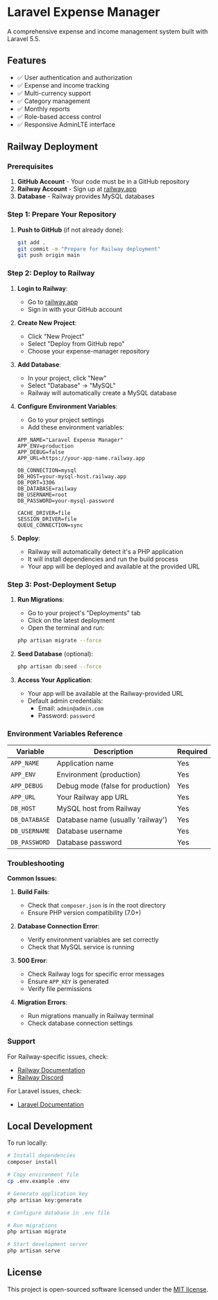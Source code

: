 # Laravel Expense Manager

A comprehensive expense and income management system built with Laravel 5.5.

## Features

- ✅ User authentication and authorization
- ✅ Expense and income tracking
- ✅ Multi-currency support
- ✅ Category management
- ✅ Monthly reports
- ✅ Role-based access control
- ✅ Responsive AdminLTE interface

## Railway Deployment

### Prerequisites

1. **GitHub Account** - Your code must be in a GitHub repository
2. **Railway Account** - Sign up at [railway.app](https://railway.app)
3. **Database** - Railway provides MySQL databases

### Step 1: Prepare Your Repository

1. **Push to GitHub** (if not already done):
   ```bash
   git add .
   git commit -m "Prepare for Railway deployment"
   git push origin main
   ```

### Step 2: Deploy to Railway

1. **Login to Railway**:
   - Go to [railway.app](https://railway.app)
   - Sign in with your GitHub account

2. **Create New Project**:
   - Click "New Project"
   - Select "Deploy from GitHub repo"
   - Choose your expense-manager repository

3. **Add Database**:
   - In your project, click "New"
   - Select "Database" → "MySQL"
   - Railway will automatically create a MySQL database

4. **Configure Environment Variables**:
   - Go to your project settings
   - Add these environment variables:

   ```env
   APP_NAME="Laravel Expense Manager"
   APP_ENV=production
   APP_DEBUG=false
   APP_URL=https://your-app-name.railway.app
   
   DB_CONNECTION=mysql
   DB_HOST=your-mysql-host.railway.app
   DB_PORT=3306
   DB_DATABASE=railway
   DB_USERNAME=root
   DB_PASSWORD=your-mysql-password
   
   CACHE_DRIVER=file
   SESSION_DRIVER=file
   QUEUE_CONNECTION=sync
   ```

5. **Deploy**:
   - Railway will automatically detect it's a PHP application
   - It will install dependencies and run the build process
   - Your app will be deployed and available at the provided URL

### Step 3: Post-Deployment Setup

1. **Run Migrations**:
   - Go to your project's "Deployments" tab
   - Click on the latest deployment
   - Open the terminal and run:
   ```bash
   php artisan migrate --force
   ```

2. **Seed Database** (optional):
   ```bash
   php artisan db:seed --force
   ```

3. **Access Your Application**:
   - Your app will be available at the Railway-provided URL
   - Default admin credentials:
     - Email: `admin@admin.com`
     - Password: `password`

### Environment Variables Reference

| Variable | Description | Required |
|----------|-------------|----------|
| `APP_NAME` | Application name | Yes |
| `APP_ENV` | Environment (production) | Yes |
| `APP_DEBUG` | Debug mode (false for production) | Yes |
| `APP_URL` | Your Railway app URL | Yes |
| `DB_HOST` | MySQL host from Railway | Yes |
| `DB_DATABASE` | Database name (usually 'railway') | Yes |
| `DB_USERNAME` | Database username | Yes |
| `DB_PASSWORD` | Database password | Yes |

### Troubleshooting

**Common Issues:**

1. **Build Fails**:
   - Check that `composer.json` is in the root directory
   - Ensure PHP version compatibility (7.0+)

2. **Database Connection Error**:
   - Verify environment variables are set correctly
   - Check that MySQL service is running

3. **500 Error**:
   - Check Railway logs for specific error messages
   - Ensure `APP_KEY` is generated
   - Verify file permissions

4. **Migration Errors**:
   - Run migrations manually in Railway terminal
   - Check database connection settings

### Support

For Railway-specific issues, check:
- [Railway Documentation](https://docs.railway.app)
- [Railway Discord](https://discord.gg/railway)

For Laravel issues, check:
- [Laravel Documentation](https://laravel.com/docs)

## Local Development

To run locally:

```bash
# Install dependencies
composer install

# Copy environment file
cp .env.example .env

# Generate application key
php artisan key:generate

# Configure database in .env file

# Run migrations
php artisan migrate

# Start development server
php artisan serve
```

## License

This project is open-sourced software licensed under the [MIT license](https://opensource.org/licenses/MIT).

